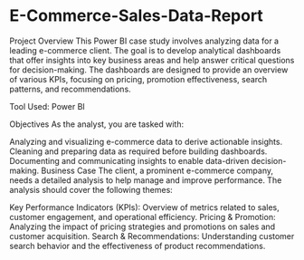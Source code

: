 # E-Commerce-Sales-Data-Report

Project Overview
This Power BI case study involves analyzing data for a leading e-commerce client. The goal is to develop analytical dashboards that offer insights into key business areas and help answer critical questions for decision-making. The dashboards are designed to provide an overview of various KPIs, focusing on pricing, promotion effectiveness, search patterns, and recommendations.

Tool Used: Power BI

Objectives
As the analyst, you are tasked with:

Analyzing and visualizing e-commerce data to derive actionable insights.
Cleaning and preparing data as required before building dashboards.
Documenting and communicating insights to enable data-driven decision-making.
Business Case
The client, a prominent e-commerce company, needs a detailed analysis to help manage and improve performance. The analysis should cover the following themes:

Key Performance Indicators (KPIs): Overview of metrics related to sales, customer engagement, and operational efficiency.
Pricing & Promotion: Analyzing the impact of pricing strategies and promotions on sales and customer acquisition.
Search & Recommendations: Understanding customer search behavior and the effectiveness of product recommendations.
